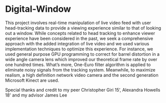 # Digital-Window
This project involves real-time manipulation of live video feed with user head-tracking data to provide a viewing experience similar to that of looking out a window. While concepts related to head tracking to enhance viewer experience have been considered in the past, we seek a comprehensive approach with the added integration of live video and we used various implementation techniques to optimize this experience. For instance, we used general purpose GPU programming to correct for barrel distortion in a wide angle camera lens which improved our theoretical frame rate by over one hundred times. What’s more, One-Euro filter algorithm is applied to eliminate noisy signals from the tracking system. Meanwhile, to maximize realism, a high definition network video camera and the second generation Microsoft Kinect are used.

Special thanks and credit to my peer Christopher Giri 15’, Alexandra Howells 18' and my advisor James Lee
